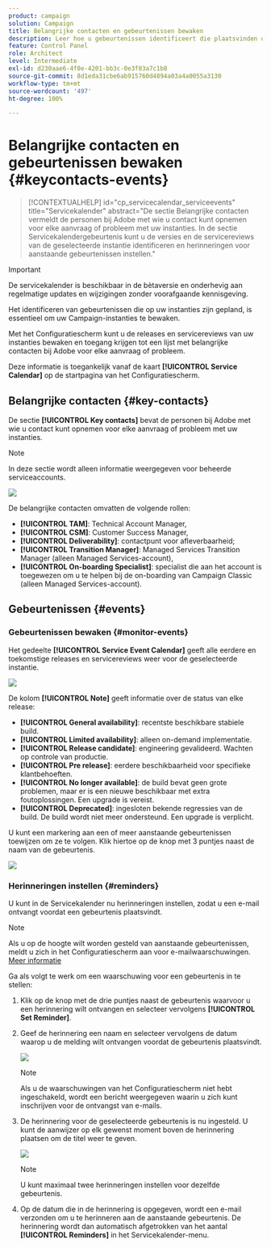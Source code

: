```yaml
---
product: campaign
solution: Campaign
title: Belangrijke contacten en gebeurtenissen bewaken
description: Leer hoe u gebeurtenissen identificeert die plaatsvinden op uw instanties en belangrijke contacten bij Adobe.
feature: Control Panel
role: Architect
level: Intermediate
exl-id: d230aae6-4f0e-4201-bb3c-0e3f83a7c1b8
source-git-commit: 8d1eda31cbe6ab915760d4894a03a4a0055a3130
workflow-type: tm+mt
source-wordcount: '497'
ht-degree: 100%

---
```


# Belangrijke contacten en gebeurtenissen bewaken {#keycontacts-events}

>[!CONTEXTUALHELP]
>id="cp_servicecalendar_serviceevents"
>title="Servicekalender"
>abstract="De sectie Belangrijke contacten vermeldt de personen bij Adobe met wie u contact kunt opnemen voor elke aanvraag of probleem met uw instanties. In de sectie Servicekalendergebeurtenis kunt u de versies en de servicereviews van de geselecteerde instantie identificeren en herinneringen voor aanstaande gebeurtenissen instellen."

>[!IMPORTANT]
>
>De servicekalender is beschikbaar in de bètaversie en onderhevig aan regelmatige updates en wijzigingen zonder voorafgaande kennisgeving.

Het identificeren van gebeurtenissen die op uw instanties zijn gepland, is essentieel om uw Campaign-instanties te bewaken.

Met het Configuratiescherm kunt u de releases en servicereviews van uw instanties bewaken en toegang krijgen tot een lijst met belangrijke contacten bij Adobe voor elke aanvraag of probleem.

Deze informatie is toegankelijk vanaf de kaart **[!UICONTROL Service Calendar]** op de startpagina van het Configuratiescherm.

## Belangrijke contacten {#key-contacts}

De sectie **[!UICONTROL Key contacts]** bevat de personen bij Adobe met wie u contact kunt opnemen voor elke aanvraag of probleem met uw instanties.

>[!NOTE]
>
>In deze sectie wordt alleen informatie weergegeven voor beheerde serviceaccounts.

![](assets/service-events-contacts.png)

De belangrijke contacten omvatten de volgende rollen:

* **[!UICONTROL TAM]**: Technical Account Manager,
* **[!UICONTROL CSM]**: Customer Success Manager,
* **[!UICONTROL Deliverability]**: contactpunt voor afleverbaarheid;
* **[!UICONTROL Transition Manager]**: Managed Services Transition Manager (alleen Managed Services-account),
* **[!UICONTROL On-boarding Specialist]**: specialist die aan het account is toegewezen om u te helpen bij de on-boarding van Campaign Classic (alleen Managed Services-account).

## Gebeurtenissen {#events}

### Gebeurtenissen bewaken {#monitor-events}

Het gedeelte **[!UICONTROL Service Event Calendar]** geeft alle eerdere en toekomstige releases en servicereviews weer voor de geselecteerde instantie.

![](assets/service-events-calendar.png)

De kolom **[!UICONTROL Note]** geeft informatie over de status van elke release:

* **[!UICONTROL General availability]**: recentste beschikbare stabiele build.
* **[!UICONTROL Limited availability]**: alleen on-demand implementatie.
* **[!UICONTROL Release candidate]**: engineering gevalideerd. Wachten op controle van productie.
* **[!UICONTROL Pre release]**: eerdere beschikbaarheid voor specifieke klantbehoeften.
* **[!UICONTROL No longer available]**: de build bevat geen grote problemen, maar er is een nieuwe beschikbaar met extra foutoplossingen. Een upgrade is vereist.
* **[!UICONTROL Deprecated]**: ingesloten bekende regressies van de build.
De build wordt niet meer ondersteund. Een upgrade is verplicht.

U kunt een markering aan een of meer aanstaande gebeurtenissen toewijzen om ze te volgen. Klik hiertoe op de knop met 3 puntjes naast de naam van de gebeurtenis.

![](assets/service-events-flag.png)

### Herinneringen instellen {#reminders}

U kunt in de Servicekalender nu herinneringen instellen, zodat u een e-mail ontvangt voordat een gebeurtenis plaatsvindt.

>[!NOTE]
>
>Als u op de hoogte wilt worden gesteld van aanstaande gebeurtenissen, meldt u zich in het Configuratiescherm aan voor e-mailwaarschuwingen. [Meer informatie](../performance-monitoring/using/email-alerting.md)

Ga als volgt te werk om een waarschuwing voor een gebeurtenis in te stellen:

1. Klik op de knop met de drie puntjes naast de gebeurtenis waarvoor u een herinnering wilt ontvangen en selecteer vervolgens **[!UICONTROL Set Reminder]**.

1. Geef de herinnering een naam en selecteer vervolgens de datum waarop u de melding wilt ontvangen voordat de gebeurtenis plaatsvindt.

   ![](assets/service-events-set-reminder.png)

   >[!NOTE]
   >
   >Als u de waarschuwingen van het Configuratiescherm niet hebt ingeschakeld, wordt een bericht weergegeven waarin u zich kunt inschrijven voor de ontvangst van e-mails.

1. De herinnering voor de geselecteerde gebeurtenis is nu ingesteld. U kunt de aanwijzer op elk gewenst moment boven de herinnering plaatsen om de titel weer te geven.

   ![](assets/service-events-reminder.png)

   >[!NOTE]
   >
   >U kunt maximaal twee herinneringen instellen voor dezelfde gebeurtenis.

1. Op de datum die in de herinnering is opgegeven, wordt een e-mail verzonden om u te herinneren aan de aanstaande gebeurtenis. De herinnering wordt dan automatisch afgetrokken van het aantal **[!UICONTROL Reminders]** in het Servicekalender-menu.
